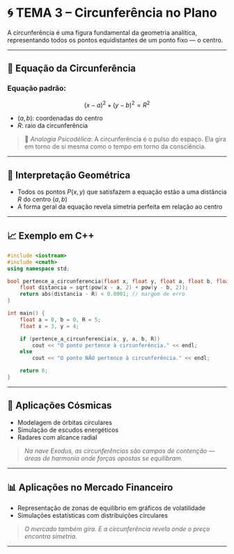 # 🌀 TEMA 3 – Circunferência no Plano

A circunferência é uma figura fundamental da geometria analítica, representando todos os pontos equidistantes de um ponto fixo — o centro.

---

## 📍 Equação da Circunferência

### Equação padrão:

$$
(x - a)^2 + (y - b)^2 = R^2
$$

* $(a, b)$: coordenadas do centro
* $R$: raio da circunferência

> 💭 *Analogia Psicodélica*: A circunferência é o pulso do espaço. Ela gira em torno de si mesma como o tempo em torno da consciência.

---

## 🧠 Interpretação Geométrica

* Todos os pontos $P(x, y)$ que satisfazem a equação estão a uma distância $R$ do centro $(a, b)$
* A forma geral da equação revela simetria perfeita em relação ao centro

---

## 📈 Exemplo em C++

```cpp
#include <iostream>
#include <cmath>
using namespace std;

bool pertence_a_circunferencia(float x, float y, float a, float b, float R) {
    float distancia = sqrt(pow(x - a, 2) + pow(y - b, 2));
    return abs(distancia - R) < 0.0001; // margem de erro
}

int main() {
    float a = 0, b = 0, R = 5;
    float x = 3, y = 4;

    if (pertence_a_circunferencia(x, y, a, b, R))
        cout << "O ponto pertence à circunferência." << endl;
    else
        cout << "O ponto NÃO pertence à circunferência." << endl;

    return 0;
}
```

---

## 💫 Aplicações Cósmicas

* Modelagem de órbitas circulares
* Simulação de escudos energéticos
* Radares com alcance radial

> *Na nave Exodus, as circunferências são campos de contenção — áreas de harmonia onde forças opostas se equilibram.*

---

## 📊 Aplicações no Mercado Financeiro

* Representação de zonas de equilíbrio em gráficos de volatilidade
* Simulações estatísticas com distribuições circulares

> *O mercado também gira. E a circunferência revela onde o preço encontra simetria.*

---
